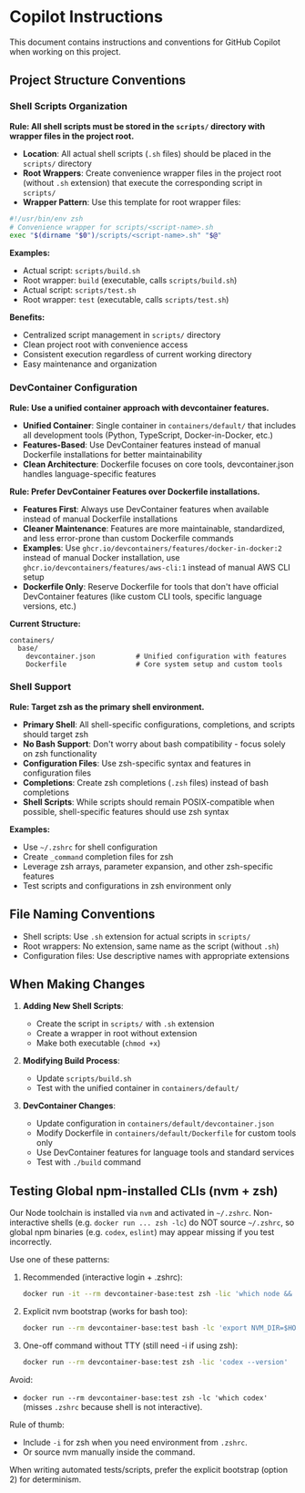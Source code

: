# Copilot Instructions

This document contains instructions and conventions for GitHub Copilot when working on this project.

## Project Structure Conventions

### Shell Scripts Organization

**Rule: All shell scripts must be stored in the `scripts/` directory with wrapper files in the project root.**

- **Location**: All actual shell scripts (`.sh` files) should be placed in the `scripts/` directory
- **Root Wrappers**: Create convenience wrapper files in the project root (without `.sh` extension) that execute the corresponding script in `scripts/`
- **Wrapper Pattern**: Use this template for root wrapper files:

```zsh
#!/usr/bin/env zsh
# Convenience wrapper for scripts/<script-name>.sh
exec "$(dirname "$0")/scripts/<script-name>.sh" "$@"
```

**Examples:**
- Actual script: `scripts/build.sh`
- Root wrapper: `build` (executable, calls `scripts/build.sh`)
- Actual script: `scripts/test.sh` 
- Root wrapper: `test` (executable, calls `scripts/test.sh`)

**Benefits:**
- Centralized script management in `scripts/` directory
- Clean project root with convenience access
- Consistent execution regardless of current working directory
- Easy maintenance and organization

### DevContainer Configuration

**Rule: Use a unified container approach with devcontainer features.**

- **Unified Container**: Single container in `containers/default/` that includes all development tools (Python, TypeScript, Docker-in-Docker, etc.)
- **Features-Based**: Use DevContainer features instead of manual Dockerfile installations for better maintainability
- **Clean Architecture**: Dockerfile focuses on core tools, devcontainer.json handles language-specific features

**Rule: Prefer DevContainer Features over Dockerfile installations.**

- **Features First**: Always use DevContainer features when available instead of manual Dockerfile installations
- **Cleaner Maintenance**: Features are more maintainable, standardized, and less error-prone than custom Dockerfile commands
- **Examples**: Use `ghcr.io/devcontainers/features/docker-in-docker:2` instead of manual Docker installation, use `ghcr.io/devcontainers/features/aws-cli:1` instead of manual AWS CLI setup
- **Dockerfile Only**: Reserve Dockerfile for tools that don't have official DevContainer features (like custom CLI tools, specific language versions, etc.)

**Current Structure:**
```
containers/
  base/
    devcontainer.json          # Unified configuration with features
    Dockerfile                 # Core system setup and custom tools
```

### Shell Support

**Rule: Target zsh as the primary shell environment.**

- **Primary Shell**: All shell-specific configurations, completions, and scripts should target zsh
- **No Bash Support**: Don't worry about bash compatibility - focus solely on zsh functionality
- **Configuration Files**: Use zsh-specific syntax and features in configuration files
- **Completions**: Create zsh completions (`.zsh` files) instead of bash completions
- **Shell Scripts**: While scripts should remain POSIX-compatible when possible, shell-specific features should use zsh syntax

**Examples:**
- Use `~/.zshrc` for shell configuration
- Create `_command` completion files for zsh
- Leverage zsh arrays, parameter expansion, and other zsh-specific features
- Test scripts and configurations in zsh environment only

## File Naming Conventions

- Shell scripts: Use `.sh` extension for actual scripts in `scripts/`
- Root wrappers: No extension, same name as the script (without `.sh`)
- Configuration files: Use descriptive names with appropriate extensions

## When Making Changes

1. **Adding New Shell Scripts**: 
   - Create the script in `scripts/` with `.sh` extension
   - Create a wrapper in root without extension
   - Make both executable (`chmod +x`)

2. **Modifying Build Process**:
   - Update `scripts/build.sh` 
   - Test with the unified container in `containers/default/`

3. **DevContainer Changes**:
   - Update configuration in `containers/default/devcontainer.json`
   - Modify Dockerfile in `containers/default/Dockerfile` for custom tools only
   - Use DevContainer features for language tools and standard services
   - Test with `./build` command

## Testing Global npm-installed CLIs (nvm + zsh)

Our Node toolchain is installed via `nvm` and activated in `~/.zshrc`. Non-interactive shells (e.g. `docker run ... zsh -lc`) do NOT source `~/.zshrc`, so global npm binaries (e.g. `codex`, `eslint`) may appear missing if you test incorrectly.

Use one of these patterns:

1. Recommended (interactive login + .zshrc):
   ```bash
   docker run -it --rm devcontainer-base:test zsh -lic 'which node && node -v && which codex'
   ```
2. Explicit nvm bootstrap (works for bash too):
   ```bash
   docker run --rm devcontainer-base:test bash -lc 'export NVM_DIR=$HOME/.nvm; . "$NVM_DIR/nvm.sh"; nvm use --silent default; which node; which codex'
   ```
3. One-off command without TTY (still need -i if using zsh):
   ```bash
   docker run --rm devcontainer-base:test zsh -lic 'codex --version'
   ```

Avoid:
- `docker run --rm devcontainer-base:test zsh -lc 'which codex'` (misses `.zshrc` because shell is not interactive).

Rule of thumb:
- Include `-i` for zsh when you need environment from `.zshrc`.
- Or source nvm manually inside the command.

When writing automated tests/scripts, prefer the explicit bootstrap (option 2) for determinism.
